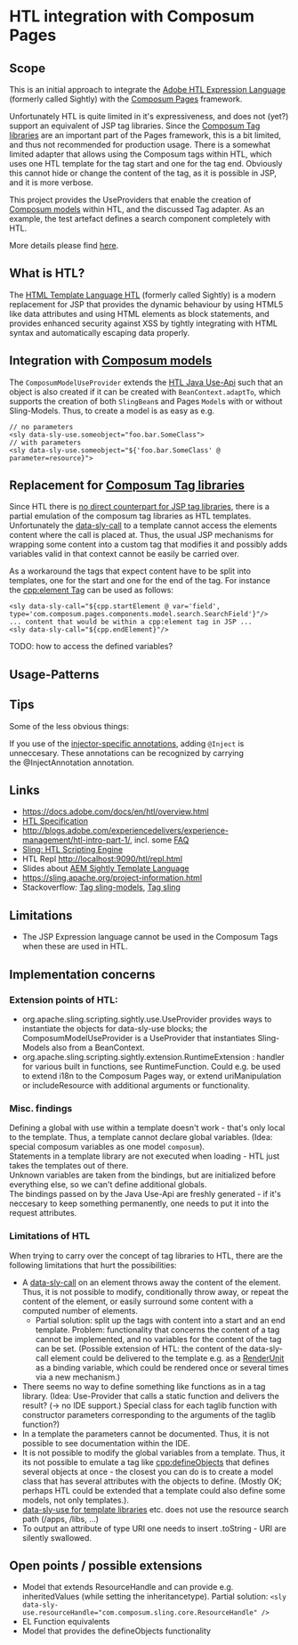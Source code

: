 # HTL integration with Composum Pages

## Scope

This is an initial approach to integrate the [Adobe HTL Expression Language](https://docs.adobe.com/content/help/en/experience-manager-htl/using/htl/expression-language.html) (formerly called Sightly) with the [Composum Pages](https://github.com/ist-dresden/composum-pages) framework.

Unfortunately HTL is quite limited in it's expressiveness, and does not (yet?) support an equivalent of JSP tag libraries. Since the [Composum Tag libraries](https://ist-software.atlassian.net/wiki/spaces/CMP/pages/50659330/Composum+Taglibs) are an important part of the Pages framework, this is a bit limited, and thus not recommended for production usage. There is a somewhat limited adapter that allows using the Composum tags within HTL, which uses one HTL template for the tag start and one for the tag end. Obviously this cannot hide or change the content of the tag, as it is possible in JSP, and it is more verbose.

This project provides the UseProviders that enable the creation of [Composum models](https://ist-software.atlassian.net/wiki/spaces/CMP/pages/65110057/Composum+Models) within HTL, and the discussed Tag adapter. As an example, the test artefact defines a search component completely with HTL. 

More details please find [here](https://ist-software.atlassian.net/wiki/spaces/CMP/pages/67567617/Composum+and+HTL).


## What is HTL?

The <a href="https://github.com/Adobe-Marketing-Cloud/htl-spec" class="external-link">HTML Template Language HTL</a>
(formerly called Sightly) is a modern replacement for JSP that provides
the dynamic behaviour by using HTML5 like data attributes and using HTML
elements as block statements, and provides enhanced security against XSS
by tightly integrating with HTML syntax and automatically escaping data
properly.

## Integration with [Composum models](https://ist-software.atlassian.net/wiki/spaces/CMP/pages/65110057/Composum+Models)

The `ComposumModelUseProvider` extends the
<a href="https://docs.adobe.com/docs/en/htl/docs/use-api/java.html" class="external-link">HTL Java Use-Api</a> such
that an object is also created if it can be created
with `BeanContext.adaptTo`, which supports the creation of
both `SlingBean`s and Pages `Model`s with or without Sling-Models. Thus,
to create a model is as easy as e.g.

``` syntaxhighlighter-pre
// no parameters
<sly data-sly-use.someobject="foo.bar.SomeClass">
// with parameters
<sly data-sly-use.someobject="${'foo.bar.SomeClass' @ parameter=resource}">
```

## Replacement for [Composum Tag libraries](https://ist-software.atlassian.net/wiki/spaces/CMP/pages/50659330/Composum+Taglibs)

Since HTL there is
<a href="http://blogs.adobe.com/experiencedelivers/experience-management/htl-intro-part-5/" class="external-link">no direct counterpart for JSP tag libraries</a>,
there is a partial emulation of the composum tag libraries as HTL
templates. Unfortunately the
<a href="https://github.com/Adobe-Marketing-Cloud/htl-spec/blob/master/SPECIFICATION.md#22102-call" class="external-link">data-sly-call</a> to
a template cannot access the elements content where the call is placed
at. Thus, the usual JSP mechanisms for wrapping some content into a
custom tag that modifies it and possibly adds variables valid in that
context cannot be easily be carried over.

As a workaround the tags that expect content have to be split into
templates, one for the start and one for the end of the tag. For
instance the [cpp:element
Tag](https://ist-software.atlassian.net/wiki/content-only/viewpage.action?pageId=50167841&iframeId=fallback-mode&user_key=ff808081452709e101452d7d30b6000b&user_id=hps&xdm_e=https://ist-software.atlassian.net/&xsm_c=fallback-mode-fake-key__00963168003513526&cp=/wiki&cv=0.0.0-fallback-mode&lic=none#ComposumPagesTaglib-cpp:...-cpp:element)
can be used as follows: 

``` syntaxhighlighter-pre
<sly data-sly-call="${cpp.startElement @ var='field', type='com.composum.pages.components.model.search.SearchField'}"/>
... content that would be within a cpp:element tag in JSP ...
<sly data-sly-call="${cpp.endElement}"/>
```

TODO: how to access the defined variables?

## Usage-Patterns

## Tips

Some of the less obvious things:

If you use of the
<a href="https://sling.apache.org/documentation/bundles/models.html#injector-specific-annotations" class="external-link">injector-specific annotations</a>,
adding `@Inject` is unneccesary. These annotations can be recognized by
carrying the @InjectAnnotation annotation.

## Links

-   <a href="https://docs.adobe.com/docs/en/htl/overview.html" class="external-link">https://docs.adobe.com/docs/en/htl/overview.html</a>
-   <a href="https://github.com/Adobe-Marketing-Cloud/htl-spec/blob/master/SPECIFICATION.md" class="external-link">HTL Specification</a>
-   <a href="http://blogs.adobe.com/experiencedelivers/experience-management/htl-intro-part-1/" class="external-link">http://blogs.adobe.com/experiencedelivers/experience-management/htl-intro-part-1/</a>,
    incl. some
    <a href="http://blogs.adobe.com/experiencedelivers/experience-management/htl-intro-part-5/" class="external-link">FAQ</a>
-   <a href="https://sling.apache.org/documentation/bundles/scripting/scripting-htl.html" class="external-link">Sling: HTL Scripting Engine</a>
-   HTL
    Repl <a href="http://localhost:9090/htl/repl.html" class="external-link">http://localhost:9090/htl/repl.html</a>
-   Slides
    about <a href="https://de.slideshare.net/GabrielWalt/component-development" class="external-link">AEM Sightly Template Language</a>
-   <a href="https://sling.apache.org/project-information.html" class="external-link">https://sling.apache.org/project-information.html</a>
-   Stackoverflow: <a href="https://stackoverflow.com/questions/tagged/sling-models" class="external-link">Tag sling-models</a>, <a href="https://stackoverflow.com/questions/tagged/sling" class="external-link">Tag sling</a>

## Limitations

-   The JSP Expression language cannot be used in the Composum Tags when
    these are used in HTL.

## Implementation concerns

### Extension points of HTL: 

-   org.apache.sling.scripting.sightly.use.UseProvider provides ways to
    instantiate the objects for data-sly-use blocks; the
    ComposumModelUseProvider is a UseProvider that instantiates
    Sling-Models also from a BeanContext.
-   org.apache.sling.scripting.sightly.extension.RuntimeExtension :
    handler for various built in functions, see RuntimeFunction. Could
    e.g. be used to extend i18n to the Composum Pages way, or extend
    uriManipulation or includeResource with additional arguments or
    functionality.

### Misc. findings

Defining a global with use within a template doesn't work - that's only
local to the template. Thus, a template cannot declare global variables.
(Idea: special composum variables as one model `composum`).  
Statements in a template library are not executed when loading - HTL
just takes the templates out of there.  
Unknown variables are taken from the bindings, but are initialized
before everything else, so we can't define additional globals.  
The bindings passed on by the Java Use-Api are freshly generated - if
it's neccesary to keep something permanently, one needs to put it into
the request attributes.

### Limitations of HTL

When trying to carry over the concept of tag libraries to HTL, there are
the following limitations that hurt the possibilities:

-   A <a href="https://github.com/Adobe-Marketing-Cloud/htl-spec/blob/master/SPECIFICATION.md#22102-call" class="external-link">data-sly-call</a>
    on an element throws away the content of the element. Thus, it is
    not possible to modify, conditionally throw away, or repeat the
    content of the element, or easily surround some content with a
    computed number of elements.
    -   Partial solution: split up the tags with content into a start
        and an end template. Problem: functionality that concerns the
        content of a tag cannot be implemented, and no variables for the
        content of the tag can be set. (Possible extension of HTL: the
        content of the data-sly-call element could be delivered to the
        template e.g. as
        a <a href="https://sling.apache.org/apidocs/sling9/org/apache/sling/scripting/sightly/java/compiler/RenderUnit.html" class="external-link">RenderUnit</a>
        as a binding variable, which could be rendered once or several
        times via a new mechanism.)
-   There seems no way to define something like functions as in a tag
    library. (Idea: Use-Provider that calls a static function and
    delivers the result? (→ no IDE support.) Special class for each
    taglib function with constructor parameters corresponding to the
    arguments of the taglib function?)
-   In a template the parameters cannot be documented. Thus, it is not
    possible to see documentation within the IDE.
-   It is not possible to modify the global variables from a template.
    Thus, it its not possible to emulate a tag
    like [cpp:defineObjects](https://ist-software.atlassian.net/wiki/content-only/viewpage.action?pageId=50167841&iframeId=fallback-mode&user_key=ff808081452709e101452d7d30b6000b&user_id=hps&xdm_e=https://ist-software.atlassian.net/&xsm_c=fallback-mode-fake-key__8775492479392046&cp=/wiki&cv=0.0.0-fallback-mode&lic=none#ComposumPagesTaglib-cpp:...-cpp:defineObjects)
    that defines several objects at once - the closest you can do is to
    create a model class that has several attributes with the objects to
    define. (Mostly OK; perhaps HTL could be extended that a template
    could also define some models, not only templates.).
-   <a href="https://github.com/Adobe-Marketing-Cloud/htl-spec/blob/master/SPECIFICATION.md#2210-template--call" class="external-link">data-sly-use for template libraries</a>
    etc. does not use the resource search path (/apps, /libs, ...)
-   To output an attribute of type URI one needs to insert .toString -
    URI are silently swallowed.

## Open points / possible extensions

-   Model that extends ResourceHandle and can provide e.g.
    inheritedValues (while setting the inheritancetype). Partial
    solution: `<sly data-sly-use.resourceHandle="com.composum.sling.core.ResourceHandle" />`
-   EL Function equivalents
-   Model that provides the defineObjects functionality

